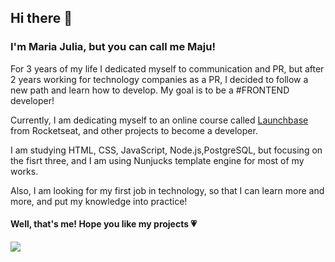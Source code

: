 <h2>Hi there 👋</h2>

<h3> I'm Maria Julia, but you can call me Maju! </h3>

<p>For 3 years of my life I dedicated myself to communication and PR, but after 2 years working for technology companies as a PR, I decided to follow a new path and learn how to develop. My goal is to be a #FRONTEND developer!</p>

<p>Currently, I am dedicating myself to an online course called <a href="https://rocketseat.com.br/launchbase"> Launchbase </a> from Rocketseat, and other projects to become a developer.</p>
<p> I am studying HTML, CSS, JavaScript, Node.js,PostgreSQL, but focusing on the fisrt three,  and I am using Nunjucks template engine for most of my works. </p>
<p> Also, I am looking for my first job in technology,  so that I can learn more and more, and put my knowledge into practice! </p>

<h4> Well, that's me! Hope you like my projects &#128151; </h4>

<img src="https://media0.giphy.com/media/dsKnRuALlWsZG/giphy.gif?cid=ecf05e47e568df3f8d34662fd088ef5b50c55893da43d9ee&rid=giphy.gif"/>
